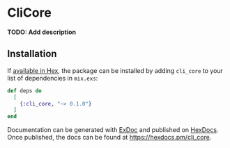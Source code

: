# CliCore

**TODO: Add description**

## Installation

If [available in Hex](https://hex.pm/docs/publish), the package can be installed
by adding `cli_core` to your list of dependencies in `mix.exs`:

```elixir
def deps do
  [
    {:cli_core, "~> 0.1.0"}
  ]
end
```

Documentation can be generated with
[ExDoc](https://github.com/elixir-lang/ex_doc) and published on
[HexDocs](https://hexdocs.pm). Once published, the docs can be found at
<https://hexdocs.pm/cli_core>.
